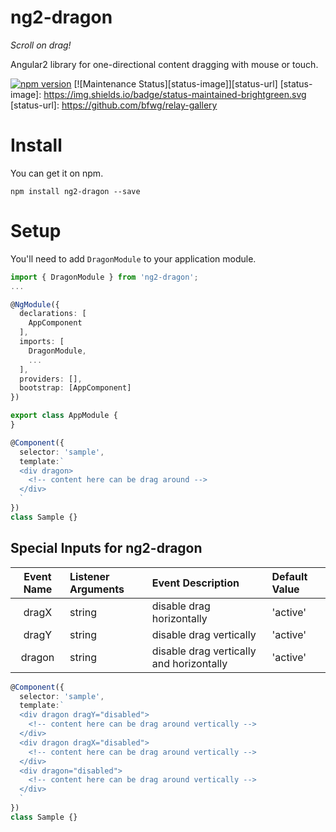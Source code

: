 # ng2-dragon

*Scroll on drag!*

Angular2 library for one-directional content dragging with mouse or touch.

[![npm version](https://d25lcipzij17d.cloudfront.net/badge.svg?id=js&type=6&v=1.0.9&x2=0)](https://www.npmjs.com/package/ng2-dragon)
[![Maintenance Status][status-image]][status-url]
[status-image]: https://img.shields.io/badge/status-maintained-brightgreen.svg
[status-url]: https://github.com/bfwg/relay-gallery

# Install

You can get it on npm.

```shell
npm install ng2-dragon --save
```

# Setup

You'll need to add `DragonModule` to your application module.

```typescript
import { DragonModule } from 'ng2-dragon';
...

@NgModule({
  declarations: [
    AppComponent
  ],
  imports: [
    DragonModule,
    ...
  ],
  providers: [],
  bootstrap: [AppComponent]
})

export class AppModule {
}

```

```typescript
@Component({
  selector: 'sample',
  template:`
  <div dragon>
    <!-- content here can be drag around -->
  </div>
  `
})
class Sample {}
```
## Special Inputs for ng2-dragon

| Event Name |      Listener Arguments      |  Event Description | Default Value
| :---------: |:---|:-----|:---|
| dragX | string | disable drag horizontally | 'active' |
| dragY | string | disable drag vertically | 'active' |
| dragon | string | disable drag vertically and horizontally | 'active' |

```typescript
@Component({
  selector: 'sample',
  template:`
  <div dragon dragY="disabled">
    <!-- content here can be drag around vertically -->
  </div>
  <div dragon dragX="disabled">
    <!-- content here can be drag around vertically -->
  </div>
  <div dragon="disabled">
    <!-- content here can be drag around vertically -->
  </div>
  `
})
class Sample {}
```
